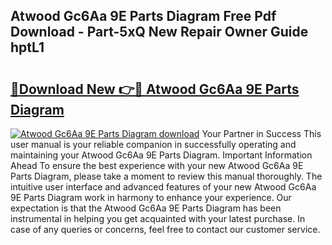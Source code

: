 ## Atwood Gc6Aa 9E Parts Diagram Free Pdf Download - Part-5xQ New Repair Owner Guide hptL1

# <h2><a href="http://dfk2xl6.blite.top/?on=Atwood+Gc6Aa+9E+Parts+Diagram">🔗Download New 👉🔴 Atwood Gc6Aa 9E Parts Diagram</a></h2>

[![Atwood Gc6Aa 9E Parts Diagram download](https://i.imgur.com/lujVjoI.png)](http://dfk2xl6.blite.top/?on=Atwood+Gc6Aa+9E+Parts+Diagram)
Your Partner in Success This user manual is your reliable companion in successfully operating and maintaining your Atwood Gc6Aa 9E Parts Diagram. Important Information Ahead To ensure the best experience with your new Atwood Gc6Aa 9E Parts Diagram, please take a moment to review this manual thoroughly. The intuitive user interface and advanced features of your new Atwood Gc6Aa 9E Parts Diagram work in harmony to enhance your experience. Our expectation is that the Atwood Gc6Aa 9E Parts Diagram has been instrumental in helping you get acquainted with your latest purchase. In case of any queries or concerns, feel free to contact our customer service.
